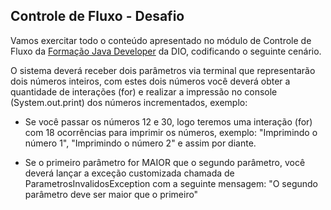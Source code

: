 ## Controle de Fluxo - Desafio


Vamos exercitar todo o conteúdo apresentado no módulo de Controle de Fluxo da [Formação Java Developer](https://web.dio.me/track/formacao-java-developer) da DIO, codificando o seguinte cenário.

O sistema deverá receber dois parâmetros via terminal que representarão dois números inteiros, com estes dois números você deverá obter a quantidade de interações (for) e realizar a impressão no console (System.out.print) dos números incrementados, exemplo:

- Se você passar os números 12 e 30, logo teremos uma interação (for) com 18 ocorrências para imprimir os números, exemplo: "Imprimindo o número 1", "Imprimindo o número 2" e assim por diante.

- Se o primeiro parâmetro for MAIOR que o segundo parâmetro, você deverá lançar a exceção customizada chamada de ParametrosInvalidosException com a seguinte mensagem: "O segundo parâmetro deve ser maior que o primeiro"

